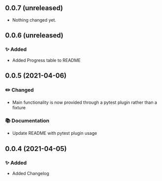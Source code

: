 0.0.7 (unreleased)
------------------

- Nothing changed yet.


0.0.6 (unreleased)
------------------


### :sparkles: Added

- Added Progress table to README


0.0.5 (2021-04-06)
------------------

### :pencil2: Changed

- Main functionality is now provided through a pytest plugin rather than a fixture

### :books: Documentation

- Update README with pytest plugin usage

0.0.4 (2021-04-05)
------------------

### :sparkles: Added

- Added Changelog
